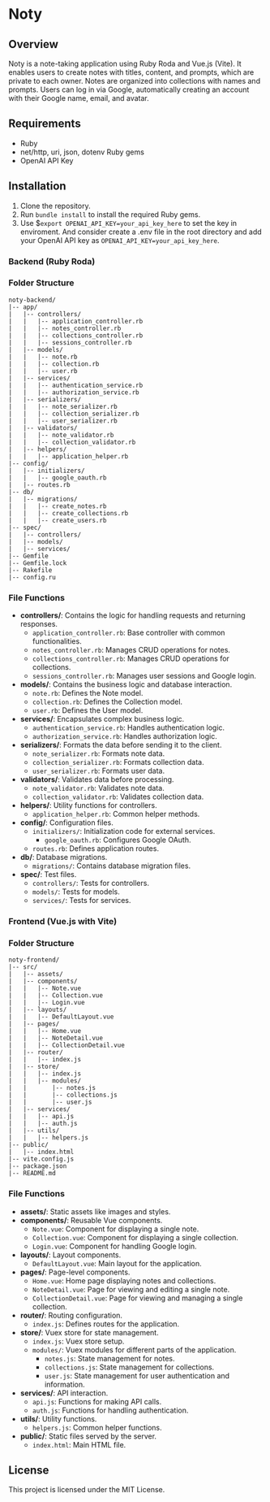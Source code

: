 # Noty

## Overview
Noty is a note-taking application using Ruby Roda and Vue.js (Vite). It enables users to create notes with titles, content, and prompts, which are private to each owner. Notes are organized into collections with names and prompts. Users can log in via Google, automatically creating an account with their Google name, email, and avatar.

## Requirements
- Ruby
- net/http, uri, json, dotenv Ruby gems
- OpenAI API Key

## Installation
1. Clone the repository.
2. Run `bundle install` to install the required Ruby gems.
3. Use $`export OPENAI_API_KEY=your_api_key_here` to set the key in enviroment. And consider create a .env file in the root directory and add your OpenAI API key as `OPENAI_API_KEY=your_api_key_here`.


### Backend (Ruby Roda)

### Folder Structure

```
noty-backend/
|-- app/
|   |-- controllers/
|   |   |-- application_controller.rb
|   |   |-- notes_controller.rb
|   |   |-- collections_controller.rb
|   |   |-- sessions_controller.rb
|   |-- models/
|   |   |-- note.rb
|   |   |-- collection.rb
|   |   |-- user.rb
|   |-- services/
|   |   |-- authentication_service.rb
|   |   |-- authorization_service.rb
|   |-- serializers/
|   |   |-- note_serializer.rb
|   |   |-- collection_serializer.rb
|   |   |-- user_serializer.rb
|   |-- validators/
|   |   |-- note_validator.rb
|   |   |-- collection_validator.rb
|   |-- helpers/
|   |   |-- application_helper.rb
|-- config/
|   |-- initializers/
|   |   |-- google_oauth.rb
|   |-- routes.rb
|-- db/
|   |-- migrations/
|   |   |-- create_notes.rb
|   |   |-- create_collections.rb
|   |   |-- create_users.rb
|-- spec/
|   |-- controllers/
|   |-- models/
|   |-- services/
|-- Gemfile
|-- Gemfile.lock
|-- Rakefile
|-- config.ru

```

### File Functions

- **controllers/**: Contains the logic for handling requests and returning responses.
    - `application_controller.rb`: Base controller with common functionalities.
    - `notes_controller.rb`: Manages CRUD operations for notes.
    - `collections_controller.rb`: Manages CRUD operations for collections.
    - `sessions_controller.rb`: Manages user sessions and Google login.
- **models/**: Contains the business logic and database interaction.
    - `note.rb`: Defines the Note model.
    - `collection.rb`: Defines the Collection model.
    - `user.rb`: Defines the User model.
- **services/**: Encapsulates complex business logic.
    - `authentication_service.rb`: Handles authentication logic.
    - `authorization_service.rb`: Handles authorization logic.
- **serializers/**: Formats the data before sending it to the client.
    - `note_serializer.rb`: Formats note data.
    - `collection_serializer.rb`: Formats collection data.
    - `user_serializer.rb`: Formats user data.
- **validators/**: Validates data before processing.
    - `note_validator.rb`: Validates note data.
    - `collection_validator.rb`: Validates collection data.
- **helpers/**: Utility functions for controllers.
    - `application_helper.rb`: Common helper methods.
- **config/**: Configuration files.
    - `initializers/`: Initialization code for external services.
        - `google_oauth.rb`: Configures Google OAuth.
    - `routes.rb`: Defines application routes.
- **db/**: Database migrations.
    - `migrations/`: Contains database migration files.
- **spec/**: Test files.
    - `controllers/`: Tests for controllers.
    - `models/`: Tests for models.
    - `services/`: Tests for services.

### Frontend (Vue.js with Vite)

### Folder Structure

```
noty-frontend/
|-- src/
|   |-- assets/
|   |-- components/
|   |   |-- Note.vue
|   |   |-- Collection.vue
|   |   |-- Login.vue
|   |-- layouts/
|   |   |-- DefaultLayout.vue
|   |-- pages/
|   |   |-- Home.vue
|   |   |-- NoteDetail.vue
|   |   |-- CollectionDetail.vue
|   |-- router/
|   |   |-- index.js
|   |-- store/
|   |   |-- index.js
|   |   |-- modules/
|   |       |-- notes.js
|   |       |-- collections.js
|   |       |-- user.js
|   |-- services/
|   |   |-- api.js
|   |   |-- auth.js
|   |-- utils/
|   |   |-- helpers.js
|-- public/
|   |-- index.html
|-- vite.config.js
|-- package.json
|-- README.md

```

### File Functions

- **assets/**: Static assets like images and styles.
- **components/**: Reusable Vue components.
    - `Note.vue`: Component for displaying a single note.
    - `Collection.vue`: Component for displaying a single collection.
    - `Login.vue`: Component for handling Google login.
- **layouts/**: Layout components.
    - `DefaultLayout.vue`: Main layout for the application.
- **pages/**: Page-level components.
    - `Home.vue`: Home page displaying notes and collections.
    - `NoteDetail.vue`: Page for viewing and editing a single note.
    - `CollectionDetail.vue`: Page for viewing and managing a single collection.
- **router/**: Routing configuration.
    - `index.js`: Defines routes for the application.
- **store/**: Vuex store for state management.
    - `index.js`: Vuex store setup.
    - `modules/`: Vuex modules for different parts of the application.
        - `notes.js`: State management for notes.
        - `collections.js`: State management for collections.
        - `user.js`: State management for user authentication and information.
- **services/**: API interaction.
    - `api.js`: Functions for making API calls.
    - `auth.js`: Functions for handling authentication.
- **utils/**: Utility functions.
    - `helpers.js`: Common helper functions.
- **public/**: Static files served by the server.
    - `index.html`: Main HTML file.

## License
This project is licensed under the MIT License.

